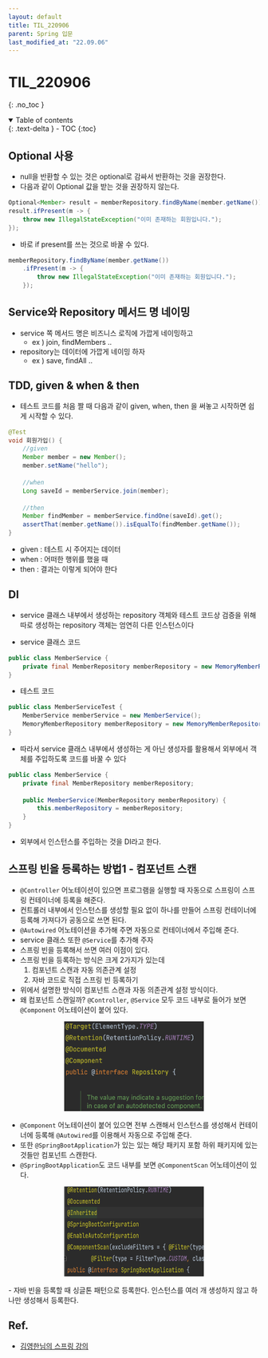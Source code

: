 ```yaml
---
layout: default
title: TIL_220906
parent: Spring 입문
last_modified_at: "22.09.06"
---
```


# TIL_220906
{: .no_toc }

<details open markdown="block">
  <summary>
    Table of contents
  </summary>
  {: .text-delta }
- TOC
{:toc}
</details>

## Optional 사용
- null을 반환할 수 있는 것은 optional로 감싸서 반환하는 것을 권장한다.
- 다음과 같이 Optional 값을 받는 것을 권장하지 않는다. 
```java
Optional<Member> result = memberRepository.findByName(member.getName());
result.ifPresent(m -> {
    throw new IllegalStateException("이미 존재하는 회원입니다.");
});
```

- 바로 if present를 쓰는 것으로 바꿀 수 있다.
```java
memberRepository.findByName(member.getName())
    .ifPresent(m -> {
        throw new IllegalStateException("이미 존재하는 회원입니다.");
    });
```

## Service와 Repository 메서드 명 네이밍
- service 쪽 메서드 명은 비즈니스 로직에 가깝게 네이밍하고
    - ex ) join, findMembers ..
- repository는 데이터에 가깝게 네이밍 하자
    - ex ) save, findAll ..

## TDD, given & when & then
- 테스트 코드를 처음 짤 때 다음과 같이 given, when, then 을 써놓고 시작하면 쉽게 시작할 수 있다.
```java
@Test
void 회원가입() {
    //given
    Member member = new Member();
    member.setName("hello");

    //when
    Long saveId = memberService.join(member);

    //then
    Member findMember = memberService.findOne(saveId).get();
    assertThat(member.getName()).isEqualTo(findMember.getName());
}
```
- given : 테스트 시 주어지는 데이터
- when : 어떠한 행위를 했을 때
- then : 결과는 이렇게 되어야 한다

## DI
- service 클래스 내부에서 생성하는 repository 객체와 테스트 코드상 검증을 위해 따로 생성하는 repository 객체는 엄연히 다른 인스턴스이다

- service 클래스 코드
```java
public class MemberService {
    private final MemberRepository memberRepository = new MemoryMemberRepository();
}
```
- 테스트 코드
```java
public class MemberServiceTest {
    MemberService memberService = new MemberService();
    MemoryMemberRepository memberRepository = new MemoryMemberRepository();
}
```
- 따라서 service 클래스 내부에서 생성하는 게 아닌 생성자를 활용해서 외부에서 객체를 주입하도록 코드를 바꿀 수 있다
```java
public class MemberService {
    private final MemberRepository memberRepository;

    public MemberService(MemberRepository memberRepository) {
        this.memberRepository = memberRepository;
    } 
}
```

- 외부에서 인스턴스를 주입하는 것을 DI라고 한다.

## 스프링 빈을 등록하는 방법1 - 컴포넌트 스캔

- <code class="language-plaintext highlighter-rouge">@Controller</code> 어노테이션이 있으면 프로그램을 실행할 때 자동으로 스프링이 스프링 컨테이너에 등록을 해준다.
- 컨트롤러 내부에서 인스턴스를 생성할 필요 없이 하나를 만들어 스프링 컨테이너에 등록해 가져다가 공동으로 쓰면 된다.
- <code class="language-plaintext highlighter-rouge">@Autowired</code> 어노테이션을 추가해 주면 자동으로 컨테이너에서 주입해 준다.
- service 클래스 또한 <code class="language-plaintext highlighter-rouge">@Service</code>를 추가해 주자
- 스프링 빈을 등록해서 쓰면 여러 이점이 있다.
- 스프링 빈을 등록하는 방식은 크게 2가지가 있는데 
    1. 컴포넌트 스캔과 자동 의존관계 설정
    2. 자바 코드로 직접 스프링 빈 등록하기
- 위에서 설명한 방식이 컴포넌트 스캔과 자동 의존관계 설정 방식이다.
- 왜 컴포넌트 스캔일까? <code class="language-plaintext highlighter-rouge">@Controller</code>, <code class="language-plaintext highlighter-rouge">@Service</code> 모두 코드 내부로 들어가  보면 <code class="language-plaintext highlighter-rouge">@Component</code> 어노테이션이 붙어 있다.

<p align="center"><img src="/docs/spring_intro/images/til_220906_1.png" height="180" width="280"></p>

- <code class="language-plaintext highlighter-rouge">@Component</code> 어노테이션이 붙어 있으면 전부 스캔해서 인스턴스를 생성해서 컨테이너에 등록해 <code class="language-plaintext highlighter-rouge">@Autowired</code>를 이용해서 자동으로 주입해 준다.
- 또한 <code class="language-plaintext highlighter-rouge">@SpringBootApplication</code>가 있는 있는 해당 패키지 포함
하위 패키지에 있는 것들만 컴포넌트 스캔한다.
- <code class="language-plaintext highlighter-rouge">@SpringBootApplication</code>도 코드 내부를 보면 <code class="language-plaintext highlighter-rouge">@ComponentScan</code> 어노테이션이 있다.
<p align="center"><img src="/docs/spring_intro/images/til_220906_2.png" height="180" width="280"></p>
- 자바 빈을 등록할 때 싱글톤 패턴으로 등록한다. 인스턴스를 여러 개 생성하지 않고 하나만 생성해서 등록한다.

## Ref.
- <a href="https://www.inflearn.com/course/%EC%8A%A4%ED%94%84%EB%A7%81-%EC%9E%85%EB%AC%B8-%EC%8A%A4%ED%94%84%EB%A7%81%EB%B6%80%ED%8A%B8/dashboard">김영한님의 스프링 강의</a>
